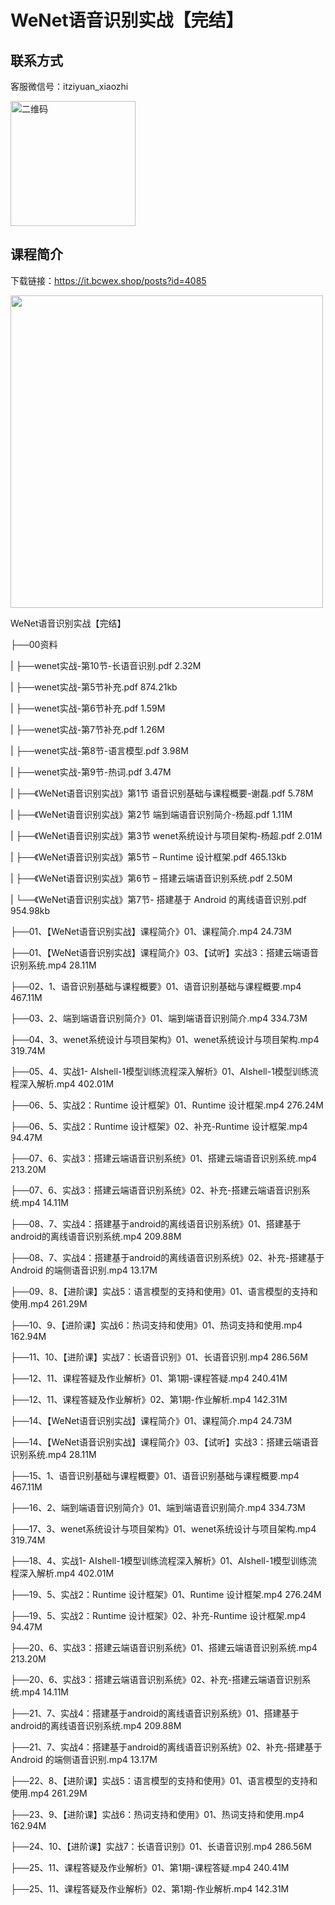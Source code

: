 # WeNet语音识别实战【完结】

## 联系方式

客服微信号：itziyuan_xiaozhi

<img src="https://ziyuanyun.oss-cn-guangzhou.aliyuncs.com/common/20240614073449/666b82192834a.jpg" width="200" height="200" alt="二维码">

## 课程简介

下载链接：https://it.bcwex.shop/posts?id=4085

<img src="https://ziyuanyun.oss-cn-guangzhou.aliyuncs.com/yun/20240528073017/66551789654d6.jpg" width="500" alt="">

  WeNet语音识别实战【完结】



 ├──00资料

 | ├──wenet实战-第10节-长语音识别.pdf 2.32M

 | ├──wenet实战-第5节补充.pdf 874.21kb

 | ├──wenet实战-第6节补充.pdf 1.59M

 | ├──wenet实战-第7节补充.pdf 1.26M

 | ├──wenet实战-第8节-语言模型.pdf 3.98M

 | ├──wenet实战-第9节-热词.pdf 3.47M

 | ├──《WeNet语音识别实战》第1节 语音识别基础与课程概要-谢磊.pdf 5.78M

 | ├──《WeNet语音识别实战》第2节 端到端语音识别简介-杨超.pdf 1.11M

 | ├──《WeNet语音识别实战》第3节 wenet系统设计与项目架构-杨超.pdf 2.01M

 | ├──《WeNet语音识别实战》第5节 &#8211; Runtime 设计框架.pdf 465.13kb

 | ├──《WeNet语音识别实战》第6节 – 搭建云端语音识别系统.pdf 2.50M

 | └──《WeNet语音识别实战》第7节- 搭建基于 Android 的离线语音识别.pdf 954.98kb

 ├──01、【WeNet语音识别实战】课程简介》01、课程简介.mp4 24.73M

 ├──01、【WeNet语音识别实战】课程简介》03、【试听】实战3：搭建云端语音识别系统.mp4 28.11M

 ├──02、1、语音识别基础与课程概要》01、语音识别基础与课程概要.mp4 467.11M

 ├──03、2、端到端语音识别简介》01、端到端语音识别简介.mp4 334.73M

 ├──04、3、wenet系统设计与项目架构》01、wenet系统设计与项目架构.mp4 319.74M

 ├──05、4、实战1- AIshell-1模型训练流程深入解析》01、AIshell-1模型训练流程深入解析.mp4 402.01M

 ├──06、5、实战2：Runtime 设计框架》01、Runtime 设计框架.mp4 276.24M

 ├──06、5、实战2：Runtime 设计框架》02、补充-Runtime 设计框架.mp4 94.47M

 ├──07、6、实战3：搭建云端语音识别系统》01、搭建云端语音识别系统.mp4 213.20M

 ├──07、6、实战3：搭建云端语音识别系统》02、补充-搭建云端语音识别系统.mp4 14.11M

 ├──08、7、实战4：搭建基于android的离线语音识别系统》01、搭建基于android的离线语音识别系统.mp4 209.88M

 ├──08、7、实战4：搭建基于android的离线语音识别系统》02、补充-搭建基于 Android 的端侧语音识别.mp4 13.17M

 ├──09、8、【进阶课】实战5：语言模型的支持和使用》01、语言模型的支持和使用.mp4 261.29M

 ├──10、9、【进阶课】实战6：热词支持和使用》01、热词支持和使用.mp4 162.94M

 ├──11、10、【进阶课】实战7：长语音识别》01、长语音识别.mp4 286.56M

 ├──12、11、课程答疑及作业解析》01、第1期-课程答疑.mp4 240.41M

 ├──12、11、课程答疑及作业解析》02、第1期-作业解析.mp4 142.31M

 ├──14、【WeNet语音识别实战】课程简介》01、课程简介.mp4 24.73M

 ├──14、【WeNet语音识别实战】课程简介》03、【试听】实战3：搭建云端语音识别系统.mp4 28.11M

 ├──15、1、语音识别基础与课程概要》01、语音识别基础与课程概要.mp4 467.11M

 ├──16、2、端到端语音识别简介》01、端到端语音识别简介.mp4 334.73M

 ├──17、3、wenet系统设计与项目架构》01、wenet系统设计与项目架构.mp4 319.74M

 ├──18、4、实战1- AIshell-1模型训练流程深入解析》01、AIshell-1模型训练流程深入解析.mp4 402.01M

 ├──19、5、实战2：Runtime 设计框架》01、Runtime 设计框架.mp4 276.24M

 ├──19、5、实战2：Runtime 设计框架》02、补充-Runtime 设计框架.mp4 94.47M

 ├──20、6、实战3：搭建云端语音识别系统》01、搭建云端语音识别系统.mp4 213.20M

 ├──20、6、实战3：搭建云端语音识别系统》02、补充-搭建云端语音识别系统.mp4 14.11M

 ├──21、7、实战4：搭建基于android的离线语音识别系统》01、搭建基于android的离线语音识别系统.mp4 209.88M

 ├──21、7、实战4：搭建基于android的离线语音识别系统》02、补充-搭建基于 Android 的端侧语音识别.mp4 13.17M

 ├──22、8、【进阶课】实战5：语言模型的支持和使用》01、语言模型的支持和使用.mp4 261.29M

 ├──23、9、【进阶课】实战6：热词支持和使用》01、热词支持和使用.mp4 162.94M

 ├──24、10、【进阶课】实战7：长语音识别》01、长语音识别.mp4 286.56M

 ├──25、11、课程答疑及作业解析》01、第1期-课程答疑.mp4 240.41M

 ├──25、11、课程答疑及作业解析》02、第1期-作业解析.mp4 142.31M

  